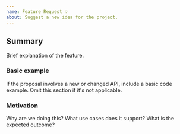 ```yaml
---
name: Feature Request 💡
about: Suggest a new idea for the project.
---
```


<!--
  Please fill out each section below, otherwise your issue will be closed.

-->

## Summary

Brief explanation of the feature.

### Basic example

If the proposal involves a new or changed API, include a basic code example. Omit this section if it's not applicable.

### Motivation

Why are we doing this? What use cases does it support? What is the expected outcome?
